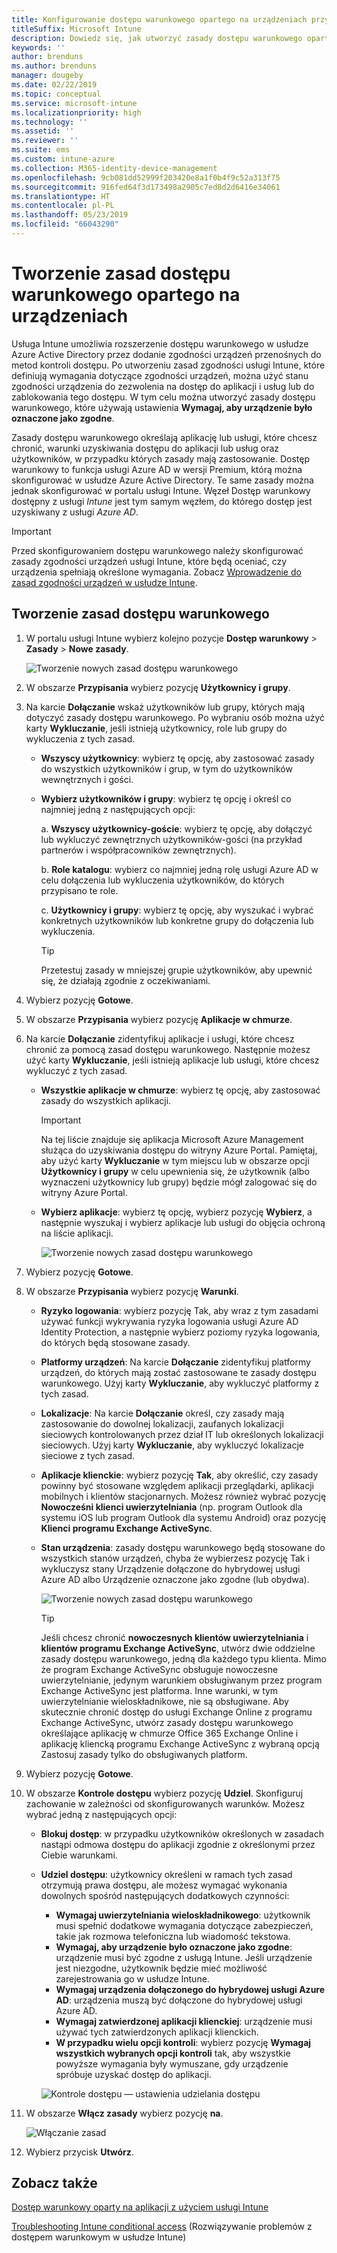 ```yaml
---
title: Konfigurowanie dostępu warunkowego opartego na urządzeniach przy użyciu usługi Intune
titleSuffix: Microsoft Intune
description: Dowiedz się, jak utworzyć zasady dostępu warunkowego opartego na urządzeniach na podstawie zgodności urządzeń usługi Microsoft Intune i zarządzania aplikacjami mobilnymi.
keywords: ''
author: brenduns
ms.author: brenduns
manager: dougeby
ms.date: 02/22/2019
ms.topic: conceptual
ms.service: microsoft-intune
ms.localizationpriority: high
ms.technology: ''
ms.assetid: ''
ms.reviewer: ''
ms.suite: ems
ms.custom: intune-azure
ms.collection: M365-identity-device-management
ms.openlocfilehash: 9cb081dd52999f203420e8a1f0b4f9c52a313f75
ms.sourcegitcommit: 916fed64f3d173498a2905c7ed8d2d6416e34061
ms.translationtype: HT
ms.contentlocale: pl-PL
ms.lasthandoff: 05/23/2019
ms.locfileid: "66043290"
---
```

# <a name="create-a-device-based-conditional-access-policy"></a>Tworzenie zasad dostępu warunkowego opartego na urządzeniach

Usługa Intune umożliwia rozszerzenie dostępu warunkowego w usłudze Azure Active Directory przez dodanie zgodności urządzeń przenośnych do metod kontroli dostępu. Po utworzeniu zasad zgodności usługi Intune, które definiują wymagania dotyczące zgodności urządzeń, można użyć stanu zgodności urządzenia do zezwolenia na dostęp do aplikacji i usług lub do zablokowania tego dostępu. W tym celu można utworzyć zasady dostępu warunkowego, które używają ustawienia **Wymagaj, aby urządzenie było oznaczone jako zgodne**.  

Zasady dostępu warunkowego określają aplikację lub usługi, które chcesz chronić, warunki uzyskiwania dostępu do aplikacji lub usług oraz użytkowników, w przypadku których zasady mają zastosowanie. Dostęp warunkowy to funkcja usługi Azure AD w wersji Premium, którą można skonfigurować w usłudze Azure Active Directory. Te same zasady można jednak skonfigurować w portalu usługi Intune. Węzeł Dostęp warunkowy dostępny z usługi *Intune* jest tym samym węzłem, do którego dostęp jest uzyskiwany z usługi *Azure AD*.  

> [!IMPORTANT]
> Przed skonfigurowaniem dostępu warunkowego należy skonfigurować zasady zgodności urządzeń usługi Intune, które będą oceniać, czy urządzenia spełniają określone wymagania. Zobacz [Wprowadzenie do zasad zgodności urządzeń w usłudze Intune](device-compliance-get-started.md).

## <a name="create-conditional-access-policy"></a>Tworzenie zasad dostępu warunkowego

1.  W portalu usługi Intune wybierz kolejno pozycje **Dostęp warunkowy** > **Zasady** > **Nowe zasady**.
   
    ![Tworzenie nowych zasad dostępu warunkowego](media/create-conditional-access-intune/create-ca.png)
 
2.  W obszarze **Przypisania** wybierz pozycję **Użytkownicy i grupy**. 
3.  Na karcie **Dołączanie** wskaż użytkowników lub grupy, których mają dotyczyć zasady dostępu warunkowego. Po wybraniu osób można użyć karty **Wykluczanie**, jeśli istnieją użytkownicy, role lub grupy do wykluczenia z tych zasad.  
    - **Wszyscy użytkownicy**: wybierz tę opcję, aby zastosować zasady do wszystkich użytkowników i grup, w tym do użytkowników wewnętrznych i gości.
  
    - **Wybierz użytkowników i grupy**: wybierz tę opcję i określ co najmniej jedną z następujących opcji:
  
      a. **Wszyscy użytkownicy-goście**: wybierz tę opcję, aby dołączyć lub wykluczyć zewnętrznych użytkowników-gości (na przykład partnerów i współpracowników zewnętrznych).
       
      b. **Role katalogu**: wybierz co najmniej jedną rolę usługi Azure AD w celu dołączenia lub wykluczenia użytkowników, do których przypisano te role.
      
      c. **Użytkownicy i grupy**: wybierz tę opcję, aby wyszukać i wybrać konkretnych użytkowników lub konkretne grupy do dołączenia lub wykluczenia.
     
       > [!TIP]  
       > Przetestuj zasady w mniejszej grupie użytkowników, aby upewnić się, że działają zgodnie z oczekiwaniami.
4.  Wybierz pozycję **Gotowe**.
5.  W obszarze **Przypisania** wybierz pozycję **Aplikacje w chmurze**. 
6.  Na karcie **Dołączanie** zidentyfikuj aplikacje i usługi, które chcesz chronić za pomocą zasad dostępu warunkowego. Następnie możesz użyć karty **Wykluczanie**, jeśli istnieją aplikacje lub usługi, które chcesz wykluczyć z tych zasad.
    - **Wszystkie aplikacje w chmurze**: wybierz tę opcję, aby zastosować zasady do wszystkich aplikacji.
      > [!IMPORTANT]  
      > Na tej liście znajduje się aplikacja Microsoft Azure Management służąca do uzyskiwania dostępu do witryny Azure Portal. Pamiętaj, aby użyć karty **Wykluczanie** w tym miejscu lub w obszarze opcji **Użytkownicy i grupy** w celu upewnienia się, że użytkownik (albo wyznaczeni użytkownicy lub grupy) będzie mógł zalogować się do witryny Azure Portal. 

    - **Wybierz aplikacje**: wybierz tę opcję, wybierz pozycję **Wybierz**, a następnie wyszukaj i wybierz aplikacje lub usługi do objęcia ochroną na liście aplikacji.
    
      ![Tworzenie nowych zasad dostępu warunkowego](media/create-conditional-access-intune/create-ca-select-apps.png)

7.  Wybierz pozycję **Gotowe**.
8.  W obszarze **Przypisania** wybierz pozycję **Warunki**.
    - **Ryzyko logowania**: wybierz pozycję Tak, aby wraz z tym zasadami używać funkcji wykrywania ryzyka logowania usługi Azure AD Identity Protection, a następnie wybierz poziomy ryzyka logowania, do których będą stosowane zasady.
    - **Platformy urządzeń**: Na karcie **Dołączanie** zidentyfikuj platformy urządzeń, do których mają zostać zastosowane te zasady dostępu warunkowego. Użyj karty **Wykluczanie**, aby wykluczyć platformy z tych zasad.
    - **Lokalizacje**: Na karcie **Dołączanie** określ, czy zasady mają zastosowanie do dowolnej lokalizacji, zaufanych lokalizacji sieciowych kontrolowanych przez dział IT lub określonych lokalizacji sieciowych. Użyj karty **Wykluczanie**, aby wykluczyć lokalizacje sieciowe z tych zasad. 
    - **Aplikacje klienckie**: wybierz pozycję **Tak**, aby określić, czy zasady powinny być stosowane względem aplikacji przeglądarki, aplikacji mobilnych i klientów stacjonarnych. Możesz również wybrać pozycję **Nowocześni klienci uwierzytelniania** (np. program Outlook dla systemu iOS lub program Outlook dla systemu Android) oraz pozycję **Klienci programu Exchange ActiveSync**.
    - **Stan urządzenia**: zasady dostępu warunkowego będą stosowane do wszystkich stanów urządzeń, chyba że wybierzesz pozycję Tak i wykluczysz stany Urządzenie dołączone do hybrydowej usługi Azure AD albo Urządzenie oznaczone jako zgodne (lub obydwa).
    
      ![Tworzenie nowych zasad dostępu warunkowego](media/create-conditional-access-intune/create-ca-device-platforms.png)

      > [!TIP]  
      > Jeśli chcesz chronić **nowoczesnych klientów uwierzytelniania** i **klientów programu Exchange ActiveSync**, utwórz dwie oddzielne zasady dostępu warunkowego, jedną dla każdego typu klienta. Mimo że program Exchange ActiveSync obsługuje nowoczesne uwierzytelnianie, jedynym warunkiem obsługiwanym przez program Exchange ActiveSync jest platforma. Inne warunki, w tym uwierzytelnianie wieloskładnikowe, nie są obsługiwane. Aby skutecznie chronić dostęp do usługi Exchange Online z programu Exchange ActiveSync, utwórz zasady dostępu warunkowego określające aplikację w chmurze Office 365 Exchange Online i aplikację kliencką programu Exchange ActiveSync z wybraną opcją Zastosuj zasady tylko do obsługiwanych platform.

9.  Wybierz pozycję **Gotowe**.
10. W obszarze **Kontrole dostępu** wybierz pozycję **Udziel**. Skonfiguruj zachowanie w zależności od skonfigurowanych warunków.  Możesz wybrać jedną z następujących opcji:
    - **Blokuj dostęp**: w przypadku użytkowników określonych w zasadach nastąpi odmowa dostępu do aplikacji zgodnie z określonymi przez Ciebie warunkami.
    - **Udziel dostępu**: użytkownicy określeni w ramach tych zasad otrzymują prawa dostępu, ale możesz wymagać wykonania dowolnych spośród następujących dodatkowych czynności:
      - **Wymagaj uwierzytelniania wieloskładnikowego**: użytkownik musi spełnić dodatkowe wymagania dotyczące zabezpieczeń, takie jak rozmowa telefoniczna lub wiadomość tekstowa.
      - **Wymagaj, aby urządzenie było oznaczone jako zgodne**: urządzenie musi być zgodne z usługą Intune. Jeśli urządzenie jest niezgodne, użytkownik będzie mieć możliwość zarejestrowania go w usłudze Intune. 
      - **Wymagaj urządzenia dołączonego do hybrydowej usługi Azure AD**: urządzenia muszą być dołączone do hybrydowej usługi Azure AD.
      - **Wymagaj zatwierdzonej aplikacji klienckiej**: urządzenie musi używać tych zatwierdzonych aplikacji klienckich. 
      - **W przypadku wielu opcji kontroli**: wybierz pozycję **Wymagaj wszystkich wybranych opcji kontroli** tak, aby wszystkie powyższe wymagania były wymuszane, gdy urządzenie spróbuje uzyskać dostęp do aplikacji.
    
      ![Kontrole dostępu — ustawienia udzielania dostępu](media/create-conditional-access-intune/create-ca-grant-access-settings.png)
 
11. W obszarze **Włącz zasady** wybierz pozycję **na**.
     
     ![Włączanie zasad](media/create-conditional-access-intune/enable-policy.png)

12. Wybierz przycisk **Utwórz**.

## <a name="see-also"></a>Zobacz także
[Dostęp warunkowy oparty na aplikacji z użyciem usługi Intune](app-based-conditional-access-intune.md)

[Troubleshooting Intune conditional access](https://support.microsoft.com/help/4456106) (Rozwiązywanie problemów z dostępem warunkowym w usłudze Intune)
